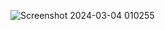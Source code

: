 ![Screenshot 2024-03-04 010255](https://github.com/Gorav22/Power-Bi-projects/assets/86911300/b3950918-b5ab-468a-945e-0e2b58240a49)
